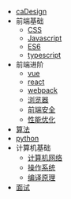 * [caDesign](http://cadesign.cn/caDesignS/)
* 前端基础
    * [CSS](/) 
    * [Javascript](/js/guidebook/)
    * [ES6](/)
    * [typescript](/typescript/guidebook/)
* 前端进阶
    * [vue](/)
    * [react](/)
    * [webpack](/)
    * [浏览器](/)
    * [前端安全](/)
    * [性能优化](/)
* [算法](/dataStructure-and-algorithm/)
* [python](/python/guidebook/)
* 计算机基础
    * [计算机网络](/computer-network/notes/)
    * [操作系统](/operating-system/)
    * [编译原理](/compiler-principles/)
* [面试](/interview/)
